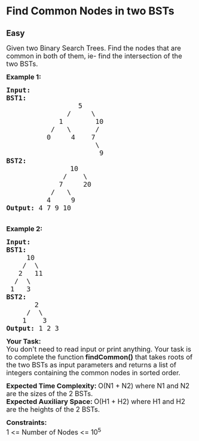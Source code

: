 # Find Common Nodes in two BSTs
## Easy 
<div class="problem-statement">
                <p></p><p><span style="font-size:18px">Given two Binary Search Trees. Find&nbsp;the&nbsp;nodes that are common in both of them, ie-&nbsp;find the intersection of the two BSTs.</span></p>

<p><span style="font-size:18px"><strong>Example 1:</strong></span></p>

<pre><span style="font-size:18px"><strong>Input:
</strong></span><strong><span style="font-size:18px">BST1:
</span></strong> <span style="font-size:18px">&nbsp; &nbsp; &nbsp; &nbsp; &nbsp; &nbsp;&nbsp;&nbsp; &nbsp; &nbsp;5
 &nbsp;&nbsp; &nbsp; &nbsp; &nbsp; &nbsp; &nbsp; &nbsp;/ &nbsp; &nbsp; \
 &nbsp;&nbsp; &nbsp; &nbsp; &nbsp; &nbsp; &nbsp;1 &nbsp; &nbsp; &nbsp;  10
 &nbsp;&nbsp; &nbsp; &nbsp; &nbsp; &nbsp;/ &nbsp; \ &nbsp; &nbsp;  /
 &nbsp;&nbsp; &nbsp; &nbsp; &nbsp; 0 &nbsp; &nbsp; 4&nbsp;&nbsp;&nbsp; 7
 &nbsp; &nbsp; &nbsp; &nbsp; &nbsp; &nbsp; &nbsp; &nbsp; &nbsp; &nbsp;  \
 &nbsp; &nbsp; &nbsp; &nbsp; &nbsp; &nbsp; &nbsp; &nbsp; &nbsp; &nbsp; &nbsp;&nbsp;9
</span><strong><span style="font-size:18px">BST2:
</span></strong> <span style="font-size:18px">&nbsp; &nbsp; &nbsp; &nbsp; &nbsp; &nbsp; &nbsp;&nbsp; 10 
&nbsp;&nbsp; &nbsp; &nbsp; &nbsp; &nbsp; &nbsp;  / &nbsp; &nbsp;\
 &nbsp;&nbsp; &nbsp; &nbsp; &nbsp; &nbsp; &nbsp;7&nbsp; &nbsp; &nbsp;20
 &nbsp;&nbsp; &nbsp; &nbsp; &nbsp; &nbsp;/ &nbsp; \ 
&nbsp;&nbsp; &nbsp; &nbsp; &nbsp;  4&nbsp; &nbsp; &nbsp;9
<strong>Output: </strong>4 7 9 10<strong>

</strong></span></pre>

<p><span style="font-size:18px"><strong>Example 2:</strong></span></p>

<pre><span style="font-size:18px"><strong>Input:
BST1:
</strong>&nbsp;    10
&nbsp;   /  \
&nbsp;  2   11
&nbsp; /  \
&nbsp;1   3
<strong>BST2:
</strong>&nbsp;      2
&nbsp;    /  \
&nbsp;   1    3
<strong>Output: </strong>1 2 3
</span></pre>

<p><strong><span style="font-size:18px">Your Task:</span></strong><br>
<span style="font-size:18px">You don't need to read input or print anything. Your task is to complete the function</span><span style="font-size:18px"><strong>&nbsp;findCommon()</strong> that takes roots of the two&nbsp;BSTs as input parameters and returns a list of integers&nbsp;containing the common nodes in&nbsp;sorted order.&nbsp;</span></p>

<p><span style="font-size:18px"><strong>Expected Time Complexity:&nbsp;</strong>O(N1 + N2) where N1 and N2 are the sizes of the 2 BSTs.<br>
<strong>Expected Auxiliary Space:&nbsp;</strong>O(H1 + H2) where H1 and H2 are the heights of the 2 BSTs.</span></p>

<p><span style="font-size:18px"><strong>Constraints:</strong><br>
1 &lt;= Number of Nodes &lt;= 10<sup>5</sup></span></p>
 <p></p>
            </div>
